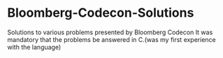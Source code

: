 # Bloomberg-Codecon-Solutions
Solutions to various problems presented by Bloomberg Codecon
It was mandatory that the problems be answered in C.(was my first experience with the language) 
